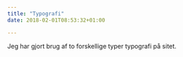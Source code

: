 ```yaml
---
title: "Typografi"
date: 2018-02-01T08:53:32+01:00

---
```


Jeg har gjort brug af to forskellige typer typografi på sitet. 